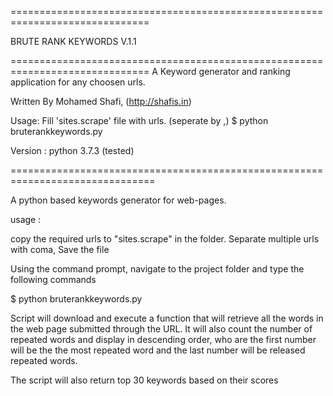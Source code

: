 ==============================================================================

BRUTE RANK KEYWORDS V.1.1

==============================================================================
A Keyword generator and ranking application for any choosen urls.

Written By Mohamed Shafi, (http://shafis.in)

Usage:  Fill 'sites.scrape' file with urls. (seperate by ,)
        $ python bruterankkeywords.py

Version : python 3.7.3 (tested)

===============================================================================

A python based keywords generator for web-pages.

usage :

copy the required urls to "sites.scrape" in the folder.
Separate multiple urls with coma,
Save the file

Using the command prompt, navigate to the project folder and type the following commands

$ python bruterankkeywords.py

Script will download and execute a function that will retrieve all the words in the web page submitted through the URL. It will also count the number of repeated words and display in descending order, who are the first number will be the the most repeated word and the last number will be released repeated words.

The script will also return top 30 keywords based on their scores

